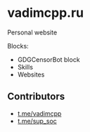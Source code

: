 # vadimcpp.ru

Personal website

Blocks:
* GDGCensorBot block
* Skills 
* Websites


## Contributors

* [t.me/vadimcpp](https://t.me/vadimcpp)
* [t.me/sup_soc](https://t.me/sup_soc)


